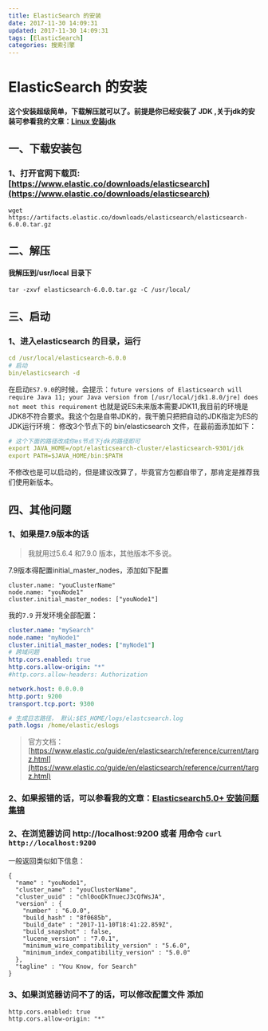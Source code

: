 ```yaml
---
title: ElasticSearch 的安装
date: 2017-11-30 14:09:31
updated: 2017-11-30 14:09:31
tags: [ElasticSearch]
categories: 搜索引擎
---
```

# ElasticSearch 的安装
#### 这个安装超级简单，下载解压就可以了。前提是你已经安装了 JDK ,关于jdk的安装可参看我的文章：[Linux 安装jdk](http://rstyro.gitee.io/blog/2017/05/13/Linux%20%E5%AE%89%E8%A3%85jdk/)

<!--more-->

## 一、下载安装包
### 1、打开官网下载页:[https://www.elastic.co/downloads/elasticsearch](https://www.elastic.co/downloads/elasticsearch)
```
wget https://artifacts.elastic.co/downloads/elasticsearch/elasticsearch-6.0.0.tar.gz
```

## 二、解压

#### 我解压到/usr/local 目录下
```
tar -zxvf elasticsearch-6.0.0.tar.gz -C /usr/local/
```

## 三、启动

### 1、进入elasticsearch 的目录，运行
```yml
cd /usr/local/elasticsearch-6.0.0
# 启动
bin/elasticsearch -d 
```

在启动`ES7.9.0`的时候，会提示：`future versions of Elasticsearch will require Java 11; your Java version from [/usr/local/jdk1.8.0/jre] does not meet this requirement` 也就是说ES未来版本需要JDK11,我目前的环境是JDK8不符合要求。我这个包是自带JDK的，我干脆只把把自动的JDK指定为ES的JDK运行环境：
修改3个节点下的 bin/elasticsearch 文件，在最前面添加如下：
```yml
# 这个下面的路径改成你es节点下jdk的路径即可
export JAVA_HOME=/opt/elasticsearch-cluster/elasticsearch-9301/jdk
export PATH=$JAVA_HOME/bin:$PATH
```
不修改也是可以启动的，但是建议改算了，毕竟官方包都自带了，那肯定是推荐我们使用新版本。


## 四、其他问题

### 1、如果是7.9版本的话
> 我就用过5.6.4 和7.9.0 版本，其他版本不多说。

7.9版本得配置initial_master_nodes，添加如下配置

```
cluster.name: "youClusterName"
node.name: "youNode1"
cluster.initial_master_nodes: ["youNode1"]
```

我的`7.9` 开发环境全部配置：
```yml
cluster.name: "mySearch"
node.name: "myNode1"
cluster.initial_master_nodes: ["myNode1"]
# 跨域问题
http.cors.enabled: true
http.cors.allow-origin: "*"
#http.cors.allow-headers: Authorization

network.host: 0.0.0.0
http.port: 9200
transport.tcp.port: 9300

# 生成日志路径， 默认:$ES_HOME/logs/elastcsearch.log
path.logs: /home/elastic/eslogs
```

> 官方文档：[https://www.elastic.co/guide/en/elasticsearch/reference/current/targz.html](https://www.elastic.co/guide/en/elasticsearch/reference/current/targz.html)

### 2、如果报错的话，可以参看我的文章：[Elasticsearch5.0+ 安装问题集锦](http://rstyro.gitee.io/blog/2017/11/30/Elasticsearch5.0+%20%E5%AE%89%E8%A3%85%E9%97%AE%E9%A2%98%E9%9B%86%E9%94%A6/)

### 2、在浏览器访问 http://localhost:9200 或者 用命令 `curl http://localhost:9200`
一般返回类似如下信息：
```
{
  "name" : "youNode1",
  "cluster_name" : "youClusterName",
  "cluster_uuid" : "chl0ooDkTnuecJ3cQfWsJA",
  "version" : {
    "number" : "6.0.0",
    "build_hash" : "8f0685b",
    "build_date" : "2017-11-10T18:41:22.859Z",
    "build_snapshot" : false,
    "lucene_version" : "7.0.1",
    "minimum_wire_compatibility_version" : "5.6.0",
    "minimum_index_compatibility_version" : "5.0.0"
  },
  "tagline" : "You Know, for Search"
}

```
### 3、如果浏览器访问不了的话，可以修改配置文件 添加
```
http.cors.enabled: true
http.cors.allow-origin: "*"
```

